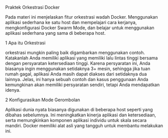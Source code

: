Praktek Orkestrasi Docker

Pada materi ini menjelaskan fitur orkestrasi wadah Docker.
Menggunakan aplikasi sederhana ke satu host dan mempelajari cara kerjanya, mengkonfigurasi Docker Swarm Mode, dan belajar untuk menggunakan aplikasi sederhana yang sama di beberapa host.

1 Apa itu Orkestrasi

orkestrasi mungkin paling baik digambarkan menggunakan contoh. Katakanlah Anda memiliki aplikasi yang memiliki lalu lintas tinggi bersama dengan persyaratan ketersediaan tinggi. Karena persyaratan ini, Anda biasanya ingin menggunakan setidaknya 3+ mesin, sehingga jika tuan rumah gagal, aplikasi Anda masih dapat diakses dari setidaknya dua lainnya. Jelas, ini hanya sebuah contoh dan kasus penggunaan Anda kemungkinan akan memiliki persyaratan sendiri, tetapi Anda mendapatkan idenya.

2 Konfigurasikan Mode Gerombolan

Aplikasi dunia nyata biasanya digunakan di beberapa host seperti yang dibahas sebelumnya. Ini meningkatkan kinerja aplikasi dan ketersediaan, serta memungkinkan komponen aplikasi individu untuk skala secara mandiri. Docker memiliki alat asli yang tangguh untuk membantu melakukan ini.
